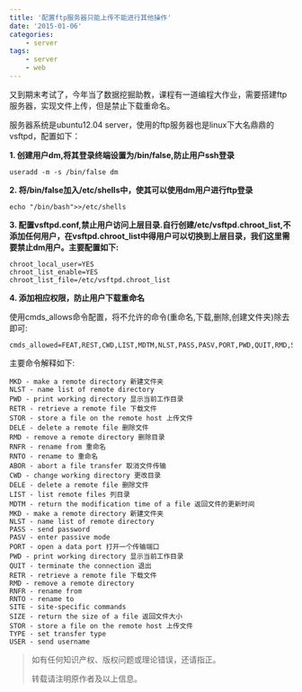 ```yaml
---
title: '配置ftp服务器只能上传不能进行其他操作'
date: '2015-01-06'
categories:
	- server
tags:
    - server
    - web
---
```


又到期末考试了，今年当了数据挖掘助教，课程有一道编程大作业，需要搭建ftp服务器，实现文件上传，但是禁止下载重命名。

服务器系统是ubuntu12.04 server，使用的ftp服务器也是linux下大名鼎鼎的vsftpd，配置如下：

**1. 创建用户dm,将其登录终端设置为/bin/false,防止用户ssh登录**

	useradd -m -s /bin/false dm

**2. 将/bin/false加入/etc/shells中，使其可以使用dm用户进行ftp登录**

	echo "/bin/bash">>/etc/shells

**3. 配置vsftpd.conf,禁止用户访问上层目录.自行创建/etc/vsftpd.chroot_list,不添加任何用户，在vsftpd.chroot_list中得用户可以切换到上层目录，我们这里需要禁止dm用户。主要配置如下:**

	chroot_local_user=YES
	chroot_list_enable=YES
	chroot_list_file=/etc/vsftpd.chroot_list

**4. 添加相应权限，防止用户下载重命名**

使用cmds_allows命令配置，将不允许的命令(重命名,下载,删除,创建文件夹)除去即可:

	cmds_allowed=FEAT,REST,CWD,LIST,MDTM,NLST,PASS,PASV,PORT,PWD,QUIT,RMD,SIZE,STOR,TYPE,USER,ACCT,APPE,CDUP,HELP,MODE,NOOP,REIN,STAT,STOU,STRU,SYST


主要命令解释如下:

	MKD - make a remote directory 新建文件夹
	NLST - name list of remote directory
	PWD - print working directory 显示当前工作目录
	RETR - retrieve a remote file 下载文件
	STOR - store a file on the remote host 上传文件
	DELE - delete a remote file 删除文件
	RMD - remove a remote directory 删除目录
	RNFR - rename from 重命名
	RNTO - rename to 重命名
	ABOR - abort a file transfer 取消文件传输
	CWD - change working directory 更改目录
	DELE - delete a remote file 删除文件
	LIST - list remote files 列目录
	MDTM - return the modification time of a file 返回文件的更新时间
	MKD - make a remote directory 新建文件夹
	NLST - name list of remote directory
	PASS - send password
	PASV - enter passive mode
	PORT - open a data port 打开一个传输端口
	PWD - print working directory 显示当前工作目录
	QUIT - terminate the connection 退出
	RETR - retrieve a remote file 下载文件
	RMD - remove a remote directory
	RNFR - rename from
	RNTO - rename to
	SITE - site-specific commands
	SIZE - return the size of a file 返回文件大小
	STOR - store a file on the remote host 上传文件
	TYPE - set transfer type
	USER - send username


> 如有任何知识产权、版权问题或理论错误，还请指正。
>
> 转载请注明原作者及以上信息。
